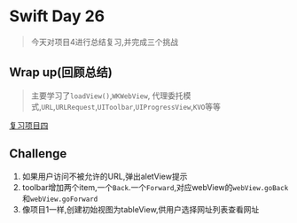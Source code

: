 # Swift Day 26

>今天对项目4进行总结复习,并完成三个挑战

## Wrap up(回顾总结)

>主要学习了`loadView()`,`WKWebView`, 代理委托模式,`URL`,`URLRequest`,`UIToolbar`,`UIProgressView`,`KVO`等等

[复习项目四](https://www.hackingwithswift.com/review/hws/project-4-easy-browser)

## Challenge

1. 如果用户访问不被允许的URL,弹出aletView提示
2. toolbar增加两个item,一个`Back`.一个`Forward`,对应webView的`webView.goBack`和`webView.goForward`
3. 像项目1一样,创建初始视图为tableView,供用户选择网址列表查看网址